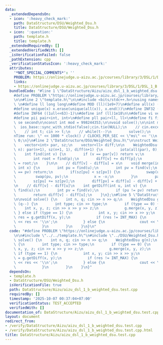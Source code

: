 ```yaml
---
data:
  _extendedDependsOn:
  - icon: ':heavy_check_mark:'
    path: DataStructure/DSU/Weighted_Dsu.h
    title: DataStructure/DSU/Weighted_Dsu.h
  - icon: ':question:'
    path: template.h
    title: template.h
  _extendedRequiredBy: []
  _extendedVerifiedWith: []
  _isVerificationFailed: false
  _pathExtension: cpp
  _verificationStatusIcon: ':heavy_check_mark:'
  attributes:
    '*NOT_SPECIAL_COMMENTS*': ''
    PROBLEM: https://onlinejudge.u-aizu.ac.jp/courses/library/3/DSL/1/DSL_1_B
    links:
    - https://onlinejudge.u-aizu.ac.jp/courses/library/3/DSL/1/DSL_1_B
  bundledCode: "#line 1 \"DataStructure/Aizu/aizu_dsl_1_b_weighted_dsu.test.cpp\"\n\
    #define PROBLEM \"https://onlinejudge.u-aizu.ac.jp/courses/library/3/DSL/1/DSL_1_B\"\
    \n\n#line 2 \"template.h\"\n\n#include <bits/stdc++.h>\nusing namespace std;\n\
    \ \n#define ll long long\n#define MOD (ll)(1e9+7)\n#define all(x) (x).begin(),(x).end()\n\
    #define unique(x) x.erase(unique(all(x)), x.end())\n#define INF32 ((1ull<<31)-1)\n\
    #define INF64 ((1ull<<63)-1)\n#define inf (ll)1e18\n\n#define vi vector<int>\n\
    #define pii pair<int, int>\n#define pll pair<ll, ll>\n#define fi first\n#define\
    \ se second\n\nconst int mod = 998244353;\n\nvoid solve();\n\nint main(){\n  \
    \  ios_base::sync_with_stdio(false);cin.tie(NULL);\n    // cin.exceptions(cin.failbit);\n\
    \    // int t; cin >> t;\n    // while(t--)\n        solve();\n    cerr << \"\\\
    nTime run: \" << 1000 * clock() / CLOCKS_PER_SEC << \"ms\" << '\\n';\n    return\
    \ 0;\n}\n#line 2 \"DataStructure/DSU/Weighted_Dsu.h\"\n\nstruct WeightedDsu {\n\
    \    vector<int> par, sz;\n    vector<ll> diff;\n\n    WeightedDsu() {}\n    WeightedDsu(int\
    \ n): par(n+1), sz(n+1, 1), diff(n+1) {\n        iota(all(par), 0);\n    }\n\n\
    \    int find(int v) {\n        if (v == par[v]) return v;\n        int p = par[v];\n\
    \        int root = find(p);\n        diff[v] += diff[p];\n        return par[v]\
    \ = root;\n    }\n\n    // diff[v] - diff[u] = x\n    void merge(int u, int v,\
    \ int x) {\n        int pu = find(u);\n        int pv = find(v);\n        if (pu\
    \ == pv) return;\n        if(sz[pu] < sz[pv]) {\n            swap(u, v);\n   \
    \         swap(pu, pv);\n            x = -x;\n        }\n        par[pv] = pu;\n\
    \        sz[pu] += sz[pv];\n        diff[pv] = diff[u] - diff[v] + x;\n    }\n\
    \n    // diff[v] - diff[u]\n    int getDiff(int u, int v) {\n        int pu =\
    \ find(u);\n        int pv = find(v);\n        if (pu != pv) return INT_MAX;\n\
    \        return diff[v] - diff[u];\n    }\n};\n#line 5 \"DataStructure/Aizu/aizu_dsl_1_b_weighted_dsu.test.cpp\"\
    \n\nvoid solve() {\n    int n, q; cin >> n >> q;\n    WeightedDsu g(n);\n    while\
    \ (q--) {\n        int type; cin >> type;\n        if (type == 0) {\n        \
    \    int x, y, z; cin >> x >> y >> z;\n            g.merge(x, y, z);\n       \
    \ } else if (type == 1) {\n            int x, y; cin >> x >> y;\n            int\
    \ res = g.getDiff(x, y);\n            if (res != INT_MAX) {\n                cout\
    \ << res << '\\n';\n            } else {\n                cout << \"?\\n\";\n\
    \            }\n        }\n    }\n}\n"
  code: "#define PROBLEM \"https://onlinejudge.u-aizu.ac.jp/courses/library/3/DSL/1/DSL_1_B\"\
    \n\n#include \"../../template.h\"\n#include \"../DSU/Weighted_Dsu.h\"\n\nvoid\
    \ solve() {\n    int n, q; cin >> n >> q;\n    WeightedDsu g(n);\n    while (q--)\
    \ {\n        int type; cin >> type;\n        if (type == 0) {\n            int\
    \ x, y, z; cin >> x >> y >> z;\n            g.merge(x, y, z);\n        } else\
    \ if (type == 1) {\n            int x, y; cin >> x >> y;\n            int res\
    \ = g.getDiff(x, y);\n            if (res != INT_MAX) {\n                cout\
    \ << res << '\\n';\n            } else {\n                cout << \"?\\n\";\n\
    \            }\n        }\n    }\n}"
  dependsOn:
  - template.h
  - DataStructure/DSU/Weighted_Dsu.h
  isVerificationFile: true
  path: DataStructure/Aizu/aizu_dsl_1_b_weighted_dsu.test.cpp
  requiredBy: []
  timestamp: '2025-10-07 00:37:04+07:00'
  verificationStatus: TEST_ACCEPTED
  verifiedWith: []
documentation_of: DataStructure/Aizu/aizu_dsl_1_b_weighted_dsu.test.cpp
layout: document
redirect_from:
- /verify/DataStructure/Aizu/aizu_dsl_1_b_weighted_dsu.test.cpp
- /verify/DataStructure/Aizu/aizu_dsl_1_b_weighted_dsu.test.cpp.html
title: DataStructure/Aizu/aizu_dsl_1_b_weighted_dsu.test.cpp
---
```

